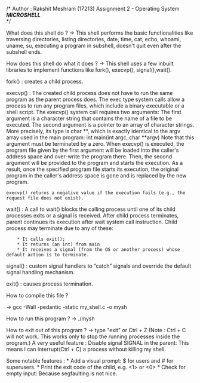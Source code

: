 /*  Author : Rakshit Meshram (17213) 
    Assignment 2 - Operating System
	*****MICROSHELL*****   
*/

What does this shell do ?
-> This shell performs the basic functionalities like traversing directories, listing directories,
date, time, cat, echo, whoami, uname, su, executing a program in subshell, doesn't quit even after the subshell ends.


How does this shell do what it does ?
-> This shell uses a few inbuilt libraries to implement functions like fork(), execvp(), signal(),wait().

fork() : creates a child process.

execvp() : The created child process does not have to run the same program as the parent process does. The exec type system calls allow a process to run any program files, which include a binary executable or a shell script.
The execvp() system call requires two arguments:
    The first argument is a character string that contains the name of a file to be executed.
    The second argument is a pointer to an array of character strings. More precisely, its type is char **, which is exactly identical to the argv array used in the main program:
            int  main(int argc, char **argv)
    Note that this argument must be terminated by a zero.
    When execvp() is executed, the program file given by the first argument will be loaded into the caller's address space and over-write the program there. Then, the second argument will be provided to the program and starts the execution. As a result, once the specified program file starts its execution, the original program in the caller's address space is gone and is replaced by the new program.

    execvp() returns a negative value if the execution fails (e.g., the request file does not exist).

wait() : A call to wait() blocks the calling process until one of its child processes exits or a signal is received. After child process terminates, parent continues its execution after wait system call instruction.
    Child process may terminate due to any of these:

        * It calls exit();
        * It returns (an int) from main
        * It receives a signal (from the OS or another process) whose default action is to terminate.


signal() :  custom signal handlers to “catch” signals and override the default signal handling mechanism.

exit() :  causes process termination.



How to compile this file ?

-> gcc -Wall -pedantic -static my_shell.c -o mysh

How to run this program ?
-> ./mysh

How to exit out of this program ?
-> type "exit" or Ctrl + Z   (Note : Ctrl + C will not work. This works only to stop the running processes inside the program.)
A very useful feature : 
    Disable signal SIGNAL in the parent: This means I can interrupt(Ctrl + C) a process without killing my shell.  

Some notable features :
    * Add a visual prompt: $ for users and # for superusers.
    * Print the exit code of the child, e.g. <1> or <0>
    * Check for empty input: Because segfaulting is not nice.
